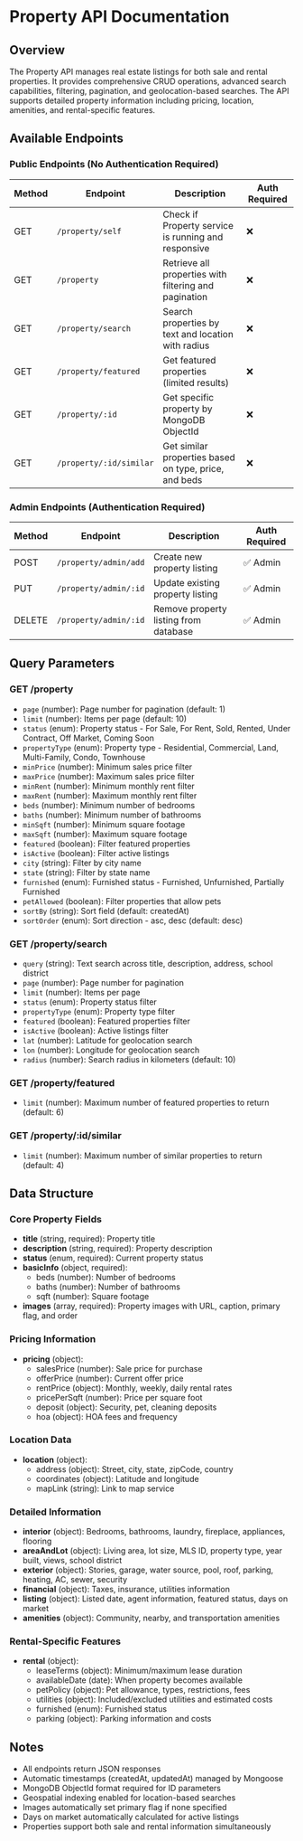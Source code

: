 # Property API Documentation

## Overview
The Property API manages real estate listings for both sale and rental properties. It provides comprehensive CRUD operations, advanced search capabilities, filtering, pagination, and geolocation-based searches. The API supports detailed property information including pricing, location, amenities, and rental-specific features.

## Available Endpoints

### Public Endpoints (No Authentication Required)

| Method | Endpoint | Description | Auth Required |
|--------|----------|-------------|---------------|
| GET | `/property/self` | Check if Property service is running and responsive | ❌ |
| GET | `/property` | Retrieve all properties with filtering and pagination | ❌ |
| GET | `/property/search` | Search properties by text and location with radius | ❌ |
| GET | `/property/featured` | Get featured properties (limited results) | ❌ |
| GET | `/property/:id` | Get specific property by MongoDB ObjectId | ❌ |
| GET | `/property/:id/similar` | Get similar properties based on type, price, and beds | ❌ |

### Admin Endpoints (Authentication Required)

| Method | Endpoint | Description | Auth Required |
|--------|----------|-------------|---------------|
| POST | `/property/admin/add` | Create new property listing | ✅ Admin |
| PUT | `/property/admin/:id` | Update existing property listing | ✅ Admin |
| DELETE | `/property/admin/:id` | Remove property listing from database | ✅ Admin |

## Query Parameters

### GET /property
- `page` (number): Page number for pagination (default: 1)
- `limit` (number): Items per page (default: 10)
- `status` (enum): Property status - For Sale, For Rent, Sold, Rented, Under Contract, Off Market, Coming Soon
- `propertyType` (enum): Property type - Residential, Commercial, Land, Multi-Family, Condo, Townhouse
- `minPrice` (number): Minimum sales price filter
- `maxPrice` (number): Maximum sales price filter
- `minRent` (number): Minimum monthly rent filter
- `maxRent` (number): Maximum monthly rent filter
- `beds` (number): Minimum number of bedrooms
- `baths` (number): Minimum number of bathrooms
- `minSqft` (number): Minimum square footage
- `maxSqft` (number): Maximum square footage
- `featured` (boolean): Filter featured properties
- `isActive` (boolean): Filter active listings
- `city` (string): Filter by city name
- `state` (string): Filter by state name
- `furnished` (enum): Furnished status - Furnished, Unfurnished, Partially Furnished
- `petAllowed` (boolean): Filter properties that allow pets
- `sortBy` (string): Sort field (default: createdAt)
- `sortOrder` (enum): Sort direction - asc, desc (default: desc)

### GET /property/search
- `query` (string): Text search across title, description, address, school district
- `page` (number): Page number for pagination
- `limit` (number): Items per page
- `status` (enum): Property status filter
- `propertyType` (enum): Property type filter
- `featured` (boolean): Featured properties filter
- `isActive` (boolean): Active listings filter
- `lat` (number): Latitude for geolocation search
- `lon` (number): Longitude for geolocation search
- `radius` (number): Search radius in kilometers (default: 10)

### GET /property/featured
- `limit` (number): Maximum number of featured properties to return (default: 6)

### GET /property/:id/similar
- `limit` (number): Maximum number of similar properties to return (default: 4)

## Data Structure

### Core Property Fields
- **title** (string, required): Property title
- **description** (string, required): Property description
- **status** (enum, required): Current property status
- **basicInfo** (object, required):
  - beds (number): Number of bedrooms
  - baths (number): Number of bathrooms
  - sqft (number): Square footage
- **images** (array, required): Property images with URL, caption, primary flag, and order

### Pricing Information
- **pricing** (object):
  - salesPrice (number): Sale price for purchase
  - offerPrice (number): Current offer price
  - rentPrice (object): Monthly, weekly, daily rental rates
  - pricePerSqft (number): Price per square foot
  - deposit (object): Security, pet, cleaning deposits
  - hoa (object): HOA fees and frequency

### Location Data
- **location** (object):
  - address (object): Street, city, state, zipCode, country
  - coordinates (object): Latitude and longitude
  - mapLink (string): Link to map service

### Detailed Information
- **interior** (object): Bedrooms, bathrooms, laundry, fireplace, appliances, flooring
- **areaAndLot** (object): Living area, lot size, MLS ID, property type, year built, views, school district
- **exterior** (object): Stories, garage, water source, pool, roof, parking, heating, AC, sewer, security
- **financial** (object): Taxes, insurance, utilities information
- **listing** (object): Listed date, agent information, featured status, days on market
- **amenities** (object): Community, nearby, and transportation amenities

### Rental-Specific Features
- **rental** (object):
  - leaseTerms (object): Minimum/maximum lease duration
  - availableDate (date): When property becomes available
  - petPolicy (object): Pet allowance, types, restrictions, fees
  - utilities (object): Included/excluded utilities and estimated costs
  - furnished (enum): Furnished status
  - parking (object): Parking information and costs


## Notes
- All endpoints return JSON responses
- Automatic timestamps (createdAt, updatedAt) managed by Mongoose
- MongoDB ObjectId format required for ID parameters
- Geospatial indexing enabled for location-based searches
- Images automatically set primary flag if none specified
- Days on market automatically calculated for active listings
- Properties support both sale and rental information simultaneously